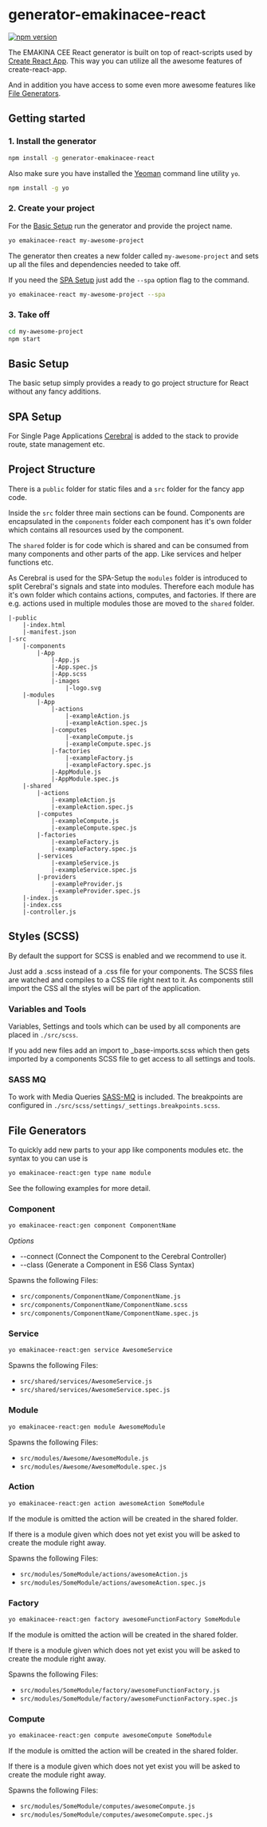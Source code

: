 # generator-emakinacee-react

[![npm version](https://badge.fury.io/js/generator-emakinacee-react.svg)](http://badge.fury.io/js/generator-emakinacee-react)

The EMAKINA CEE React generator is built on top of react-scripts used by 
[Create React App](https://github.com/facebookincubator/create-react-app).
This way you can utilize all the awesome features of create-react-app.

And in addition you have access to some even more awesome features like
[File Generators](https://github.com/emakina-cee-oss/generator-emakinacee-react#file-generators).


## Getting started

### 1. Install the generator
```sh
npm install -g generator-emakinacee-react
```
Also make sure you have installed the [Yeoman](http://yeoman.io/) command line utility `yo`.
```sh
npm install -g yo
```

### 2. Create your project

For the [Basic Setup](https://github.com/emakina-cee-oss/generator-emakinacee-react#basic-setup) 
run the generator and provide the project name.
```sh
yo emakinacee-react my-awesome-project
```
The generator then creates a new folder called `my-awesome-project` 
and sets up all the files and dependencies needed to take off.

If you need the [SPA Setup](https://github.com/emakina-cee-oss/generator-emakinacee-react#spa-setup) 
just add the `--spa` option flag to the command.
```sh
yo emakinacee-react my-awesome-project --spa
```

### 3. Take off
```sh
cd my-awesome-project
npm start
```


## Basic Setup
The basic setup simply provides a ready to go project structure for React
without any fancy additions.


## SPA Setup
For Single Page Applications [Cerebral](http://cerebraljs.com/docs/introduction/) 
is added to the stack to provide route, state management etc.


## Project Structure
There is a `public` folder for static files and a `src` folder for the fancy app code.

Inside the `src` folder three main sections can be found. Components are encapsulated 
in the `components` folder each component has it's own folder which contains all resources
used by the component.

The `shared` folder is for code which is shared and can be consumed from many components and other
parts of the app.
Like services and helper functions etc.

As Cerebral is used for the SPA-Setup the `modules` folder is introduced to split Cerebral's signals
and state into modules. Therefore each module has it's own folder which contains actions, computes,
and factories. If there are e.g. actions used in multiple modules those are moved to the `shared` 
folder.

```
|-public
    |-index.html
    |-manifest.json
|-src
    |-components 
        |-App 
            |-App.js
            |-App.spec.js
            |-App.scss
            |-images
                |-logo.svg
    |-modules 
        |-App
            |-actions
                |-exampleAction.js
                |-exampleAction.spec.js
            |-computes
                |-exampleCompute.js
                |-exampleCompute.spec.js
            |-factories
                |-exampleFactory.js
                |-exampleFactory.spec.js
            |-AppModule.js
            |-AppModule.spec.js
    |-shared
        |-actions
            |-exampleAction.js
            |-exampleAction.spec.js
        |-computes
            |-exampleCompute.js
            |-exampleCompute.spec.js
        |-factories
            |-exampleFactory.js
            |-exampleFactory.spec.js
        |-services
            |-exampleService.js
            |-exampleService.spec.js
        |-providers
            |-exampleProvider.js
            |-exampleProvider.spec.js
    |-index.js
    |-index.css
    |-controller.js 
```


## Styles (SCSS)
By default the support for SCSS is enabled and we recommend to use it.

Just add a .scss instead of a .css file for your components.
The SCSS files are watched and compiles to a CSS file right next to it.
As components still import the CSS all the styles will be part of the application.

### Variables and Tools
Variables, Settings and tools which can be used by all components are placed in `./src/scss`.

If you add new files add an import to _base-imports.scss which then gets imported by
a components SCSS file to get access to all settings and tools.

### SASS MQ
To work with Media Queries [SASS-MQ](https://github.com/sass-mq/sass-mq) is included.
The breakpoints are configured in `./src/scss/settings/_settings.breakpoints.scss`.



## File Generators
To quickly add new parts to your app like components modules etc. the syntax to you can use is
```sh
yo emakinacee-react:gen type name module
```
See the following examples for more detail.

### Component
```sh
yo emakinacee-react:gen component ComponentName
```
_Options_
+ --connect (Connect the Component to the Cerebral Controller)
+ --class (Generate a Component in ES6 Class Syntax)

Spawns the following Files:
+ `src/components/ComponentName/ComponentName.js`
+ `src/components/ComponentName/ComponentName.scss`
+ `src/components/ComponentName/ComponentName.spec.js`

### Service
```sh
yo emakinacee-react:gen service AwesomeService
```
Spawns the following Files:
+ `src/shared/services/AwesomeService.js`
+ `src/shared/services/AwesomeService.spec.js`

### Module
```sh
yo emakinacee-react:gen module AwesomeModule
```
Spawns the following Files:
+ `src/modules/Awesome/AwesomeModule.js`
+ `src/modules/Awesome/AwesomeModule.spec.js`

### Action
```sh
yo emakinacee-react:gen action awesomeAction SomeModule
```
If the module is omitted the action will be created in the shared folder.

If there is a module given which does not yet exist you will be asked to create
the module right away.

Spawns the following Files:
+ `src/modules/SomeModule/actions/awesomeAction.js`
+ `src/modules/SomeModule/actions/awesomeAction.spec.js`

### Factory
```sh
yo emakinacee-react:gen factory awesomeFunctionFactory SomeModule
```
If the module is omitted the action will be created in the shared folder.

If there is a module given which does not yet exist you will be asked to create
the module right away.

Spawns the following Files:
+ `src/modules/SomeModule/factory/awesomeFunctionFactory.js`
+ `src/modules/SomeModule/factory/awesomeFunctionFactory.spec.js`

### Compute
```sh
yo emakinacee-react:gen compute awesomeCompute SomeModule
```
If the module is omitted the action will be created in the shared folder.

If there is a module given which does not yet exist you will be asked to create
the module right away.

Spawns the following Files:
+ `src/modules/SomeModule/computes/awesomeCompute.js`
+ `src/modules/SomeModule/computes/awesomeCompute.spec.js`
